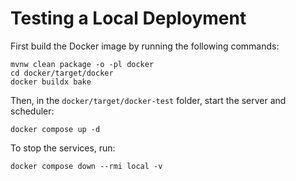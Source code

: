 # Testing a Local Deployment

First build the Docker image by running the following commands:

```
mvnw clean package -o -pl docker
cd docker/target/docker
docker buildx bake
```

Then, in the `docker/target/docker-test` folder, start the server and scheduler:

```
docker compose up -d
```

To stop the services, run:

```
docker compose down --rmi local -v
```
